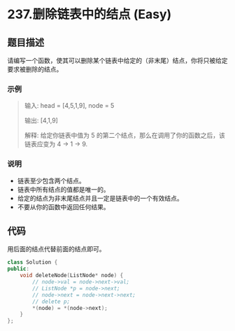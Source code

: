 # 237.删除链表中的结点 (Easy)

## 题目描述

请编写一个函数，使其可以删除某个链表中给定的（非末尾）结点，你将只被给定要求被删除的结点。

### 示例

> 输入: head = [4,5,1,9], node = 5
> 
> 输出: [4,1,9]
> 
> 解释: 给定你链表中值为 5 的第二个结点，那么在调用了你的函数之后，该链表应变为 4 -> 1 -> 9.

### 说明

- 链表至少包含两个结点。
- 链表中所有结点的值都是唯一的。
- 给定的结点为非末尾结点并且一定是链表中的一个有效结点。
- 不要从你的函数中返回任何结果。

## 代码

用后面的结点代替前面的结点即可。

```c++
class Solution {
public:
    void deleteNode(ListNode* node) {
        // node->val = node->next->val;
        // ListNode *p = node->next;
        // node->next = node->next->next;
        // delete p;
        *(node) = *(node->next);
    }
};
```
